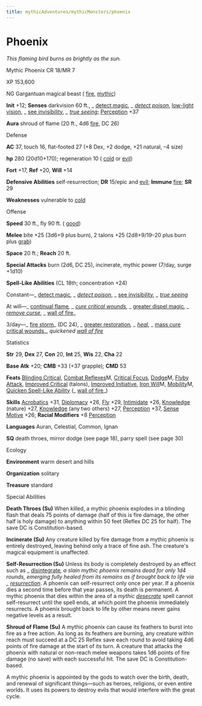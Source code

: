 ```yaml
---
title: mythicAdventures/mythicMonsters/phoenix
---
```

# Phoenix

_This flaming bird burns as brightly as the sun._

Mythic Phoenix CR 18/MR 7

XP 153,600

NG Gargantuan magical beast ( [fire](monsters/creatureTypes.md#_fire-subtype), [mythic](mythicAdventures/mythicMonsters.md#_mythic-subtype))

**Init** +12; **Senses** darkvision 60 ft., _ [detect magic](spells/detectMagic.md#_detect-magic)_, _ [detect poison](spells/detectPoison.md#_detect-poison)_, [low-light vision](monsters/universalMonsterRules.md#_low-light-vision), _ [see invisibility](spells/seeInvisibility.md#_see-invisibility)_, _ [true seeing](spells/trueSeeing.md#_true-seeing)_; [Perception](skills/perception.md#_perception) +37

**Aura** shroud of flame (20 ft., 4d6 [fire](monsters/creatureTypes.md#_fire-subtype), DC 26)

Defense

**AC** 37, touch 16, flat-footed 27 (+8 Dex, +2 dodge, +21 natural, –4 size)

**hp** 280 (20d10+170); regeneration 10 ( [cold](monsters/creatureTypes.md#_cold-subtype) or [evil](monsters/creatureTypes.md#_evil-subtype))

**Fort** +17, **Ref** +20, **Will** +14

**Defensive Abilities** self-resurrection; **DR** 15/epic and [evil](monsters/creatureTypes.md#_evil-subtype); **Immune** [fire](monsters/creatureTypes.md#_fire-subtype); **SR** 29

**Weaknesses** vulnerable to [cold](monsters/creatureTypes.md#_cold-subtype)

Offense

**Speed** 30 ft., fly 90 ft. ( [good](monsters/creatureTypes.md#_good-subtype))

**Melee** bite +25 (3d6+9 plus burn), 2 talons +25 (2d8+9/19–20 plus burn plus [grab](monsters/universalMonsterRules.md#_grab))

**Space** 20 ft.; **Reach** 20 ft.

**Special Attacks** burn (2d6, DC 25), incinerate, mythic power (7/day, surge +1d10)

**Spell-Like Abilities** (CL 18th; concentration +24)

Constant—_ [detect magic](spells/detectMagic.md#_detect-magic)_, _ [detect poison](spells/detectPoison.md#_detect-poison)_, _ [see invisibility](spells/seeInvisibility.md#_see-invisibility)_, _ [true seeing](spells/trueSeeing.md#_true-seeing)_

At will—_ [continual flame](spells/continualFlame.md#_continual-flame)_, _ [cure critical wounds](spells/cureCriticalWounds.md#_cure-critical-wounds)_, _ [greater dispel magic](spells/dispelMagic.md#_dispel-magic-greater)_, _ [remove curse](spells/removeCurse.md#_remove-curse)_, _ [wall of fire](spells/wallOfFire.md#_wall-of-fire)_

3/day—_ [fire storm](spells/fireStorm.md#_fire-storm)_ (DC 24), _ [greater restoration](spells/restoration.md#_restoration-greater)_, _ [heal](spells/heal.md#_heal)_, _ [mass cure critical wounds](spells/cureCriticalWounds.md#_cure-critical-wounds-mass)_, _quickened [wall of fire](spells/wallOfFire.md#_wall-of-fire)_

Statistics

**Str** 29, **Dex** 27, **Con** 20, **Int** 25, **Wis** 22, **Cha** 22

**Base Atk** +20; **CMB** +33 (+37 grapple); **CMD** 53

**Feats** [Blinding Critical](feats.md#_blinding-critical), [Combat Reflexes](mythicAdventures/mythicFeats.md#_combat-reflexes-mythic)M, [Critical Focus](feats.md#_critical-focus), [Dodge](mythicAdventures/mythicFeats.md#_dodge-mythic)M, [Flyby Attack](monsters/monsterFeats.md#_flyby-attack), [Improved Critical](feats.md#_improved-critical) (talons), [Improved Initiative](feats.md#_improved-initiative), [Iron Will](mythicAdventures/mythicFeats.md#_iron-will-mythic)M, [Mobility](feats.md#_mobility)M, [Quicken Spell-Like Ability](monsters/monsterFeats.md#_quicken-spell-like-ability) (_ [wall of fire](spells/wallOfFire.md#_wall-of-fire)_)

**Skills** [Acrobatics](skills/acrobatics.md#_acrobatics) +31, [Diplomacy](skills/diplomacy.md#_diplomacy) +26, [Fly](skills/fly.md#_fly) +29, [Intimidate](skills/intimidate.md#_intimidate) +26, [Knowledge](skills/knowledge.md#_knowledge) (nature) +27, [Knowledge](skills/knowledge.md#_knowledge) (any two others) +27, [Perception](skills/perception.md#_perception) +37, [Sense Motive](skills/senseMotive.md#_sense-motive) +26; **Racial Modifiers** +8 [Perception](skills/perception.md#_perception)

**Languages** Auran, Celestial, Common, Ignan

**SQ** death throes, mirror dodge (see page 18), parry spell (see page 30)

Ecology

**Environment** warm desert and hills

**Organization** solitary

**Treasure** standard

Special Abilities

**Death Throes (Su)** When killed, a mythic phoenix explodes in a blinding flash that deals 75 points of damage (half of this is fire damage, the other half is holy damage) to anything within 50 feet (Reflex DC 25 for half). The save DC is Constitution-based.

**Incinerate (Su)** Any creature killed by fire damage from a mythic phoenix is entirely destroyed, leaving behind only a trace of fine ash. The creature's magical equipment is unaffected.

**Self-Resurrection (Su)** Unless its body is completely destroyed by an effect such as _ [disintegrate](spells/disintegrate.md#_disintegrate)_, a slain mythic phoenix remains dead for only 1d4 rounds, emerging fully healed from its remains as if brought back to life via _ [resurrection](spells/resurrection.md#_resurrection)_. A phoenix can self-resurrect only once per year. If a phoenix dies a second time before that year passes, its death is permanent. A mythic phoenix that dies within the area of a _mythic [desecrate](spells/desecrate.md#_desecrate)_ spell cannot self-resurrect until the spell ends, at which point the phoenix immediately resurrects. A phoenix brought back to life by other means never gains negative levels as a result.

**Shroud of Flame (Su)** A mythic phoenix can cause its feathers to burst into fire as a free action. As long as its feathers are burning, any creature within reach must succeed at a DC 25 Reflex save each round to avoid taking 4d6 points of fire damage at the start of its turn. A creature that attacks the phoenix with natural or non-reach melee weapons takes 1d6 points of fire damage (no save) with each successful hit. The save DC is Constitution-based.

A mythic phoenix is appointed by the gods to watch over the birth, death, and renewal of significant things—such as heroes, religions, or even entire worlds. It uses its powers to destroy evils that would interfere with the great cycle.

